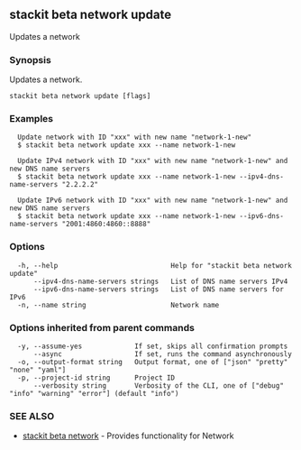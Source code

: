 ## stackit beta network update

Updates a network

### Synopsis

Updates a network.

```
stackit beta network update [flags]
```

### Examples

```
  Update network with ID "xxx" with new name "network-1-new"
  $ stackit beta network update xxx --name network-1-new

  Update IPv4 network with ID "xxx" with new name "network-1-new" and new DNS name servers
  $ stackit beta network update xxx --name network-1-new --ipv4-dns-name-servers "2.2.2.2"

  Update IPv6 network with ID "xxx" with new name "network-1-new" and new DNS name servers
  $ stackit beta network update xxx --name network-1-new --ipv6-dns-name-servers "2001:4860:4860::8888"
```

### Options

```
  -h, --help                            Help for "stackit beta network update"
      --ipv4-dns-name-servers strings   List of DNS name servers IPv4
      --ipv6-dns-name-servers strings   List of DNS name servers for IPv6
  -n, --name string                     Network name
```

### Options inherited from parent commands

```
  -y, --assume-yes             If set, skips all confirmation prompts
      --async                  If set, runs the command asynchronously
  -o, --output-format string   Output format, one of ["json" "pretty" "none" "yaml"]
  -p, --project-id string      Project ID
      --verbosity string       Verbosity of the CLI, one of ["debug" "info" "warning" "error"] (default "info")
```

### SEE ALSO

* [stackit beta network](./stackit_beta_network.md)	 - Provides functionality for Network

